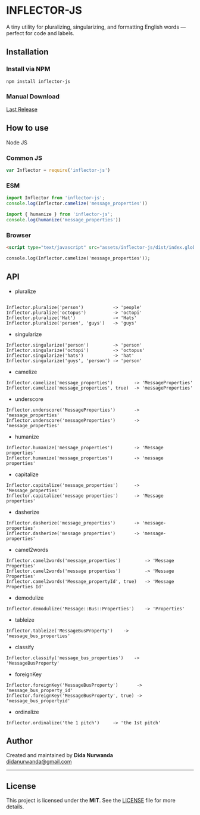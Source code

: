 # INFLECTOR-JS

A tiny utility for pluralizing, singularizing, and formatting English words — perfect for code and labels.

## Installation

### Install via NPM

```
npm install inflector-js
```

### Manual Download

[Last Release](https://github.com/didanurwanda/inflector-js/releases)

## How to use

Node JS
### Common JS

```js
var Inflector = require('inflector-js')
```

### ESM
```js
import Inflector from 'inflector-js';
console.log(Inflector.camelize('message_properties'))

import { humanize } from 'inflector-js';
console.log(humanize('message_properties'))
```
### Browser
```html
<script type="text/javascript" src="assets/inflector-js/dist/index.global.js"></script>

console.log(Inflector.camelize('message_properties'));
```

## API

* pluralize

```

Inflector.pluralize('person')           -> 'people'
Inflector.pluralize('octopus')          -> 'octopi'
Inflector.pluralize('Hat')              -> 'Hats'
Inflector.pluralize('person', 'guys')   -> 'guys' 

```

* singularize

```
Inflector.singularize('person')         -> 'person'
Inflector.singularize('octopi')         -> 'octopus'
Inflector.singularize('hats')           -> 'hat'
Inflector.singularize('guys', 'person') -> 'person'
```

* camelize

```
Inflector.camelize('message_properties')        -> 'MessageProperties'
Inflector.camelize('message_properties', true)  -> 'messageProperties'
```

* underscore

```
Inflector.underscore('MessageProperties')       -> 'message_properties'
Inflector.underscore('messageProperties')       -> 'message_properties'
```

* humanize

```
Inflector.humanize('message_properties')        -> 'Message properties'
Inflector.humanize('message_properties')        -> 'message properties'
```

* capitalize

```
Inflector.capitalize('message_properties')      -> 'Message_properties'
Inflector.capitalize('message properties')      -> 'Message properties'
```

* dasherize

```
Inflector.dasherize('message_properties')       -> 'message-properties'
Inflector.dasherize('message properties')       -> 'message-properties'
```

* camel2words

```
Inflector.camel2words('message_properties')         -> 'Message Properties'
Inflector.camel2words('message properties')         -> 'Message Properties'
Inflector.camel2words('Message_propertyId', true)   -> 'Message Properties Id'
```

* demodulize

```
Inflector.demodulize('Message::Bus::Properties')    -> 'Properties'
```

* tableize

```
Inflector.tableize('MessageBusProperty')    -> 'message_bus_properties'
```

* classify

```
Inflector.classify('message_bus_properties')    -> 'MessageBusProperty'
```

* foreignKey

```
Inflector.foreignKey('MessageBusProperty')       -> 'message_bus_property_id'
Inflector.foreignKey('MessageBusProperty', true) -> 'message_bus_propertyid'
```

* ordinalize

```
Inflector.ordinalize('the 1 pitch')     -> 'the 1st pitch'
```

## Author

Created and maintained by **Dida Nurwanda**  
[didanurwanda@gmail.com](mailto:didanurwanda@gmail.com)

---

## License

This project is licensed under the **MIT**. See the [LICENSE](./LICENSE) file for more details.
